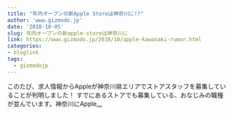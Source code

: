 ```yaml
---
title: "年内オープンの新Apple Storeは神奈川に!?"
author: 'www.gizmodo.jp'
date: '2018-10-05'
slug: 年内オープンの新apple-storeは神奈川に
link: https://www.gizmodo.jp/2018/10/apple-kawasaki-rumor.html
categories:
- bloglink
tags:
  - gizmodojp
---
```


このたび、求人情報からAppleが神奈川県エリアでストアスタッフを募集していることが判明しました！ すでにあるストアでも募集している、おなじみの職種が並んでいます。神奈川にApple[... <i class="fas fa-external-link-alt"></i>](https://www.gizmodo.jp/2018/10/apple-kawasaki-rumor.html)

